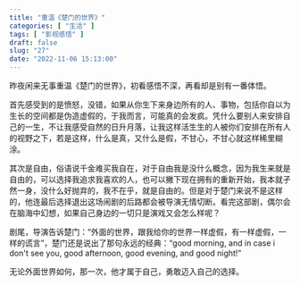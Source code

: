 ```yaml
---
title: "重温《楚门的世界》"
categories: [ "生活" ]
tags: [ "影视感悟" ]
draft: false
slug: "27"
date: "2022-11-06 15:13:00"
---
```




昨夜闲来无事重温《楚门的世界》，初看感悟不深，再看却是别有一番体悟。

首先感受到的是愤怒，没错，如果从你生下来身边所有的人、事物，包括你自以为生长的空间都是伪造虚假的，于我而言，可能真的会发疯。凭什么要别人来安排自己的一生，不让我感受自然的日升月落，让我这样活生生的人被你们安排在所有人的视野之下，若是这样，什么是真，又什么是假，不甘心，不甘心就这样稀里糊涂。

其次是自由，俗语说千金难买我自在，对于自由我是没什么概念，因为我生来就是自由的，可以选择我追求我喜欢的人，也可以撇下现在拥有的重新开始，我本就孑然一身，没什么好抛弃的，我不在乎，就是自由的。但是对于楚门来说不是这样的，他连最后选择退出这场闹剧的后路都会被导演无情切断。看完这部剧，偶尔会在脑海中幻想，如果自己身边的一切只是演戏又会怎么样呢？

剧尾，导演告诉楚门：“外面的世界，跟我给你的世界一样虚假，有一样虚假，一样的谎言”，楚门还是说出了那句永远的经典：“good morning, and in case i don't see you, good afternoon, good evening, and good night!”

无论外面世界如何，那一次，他才属于自己，勇敢迈入自己的选择。




